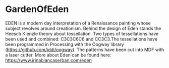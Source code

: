 # GardenOfEden
EDEN is a modern day interpretation of a Renaissance painting whose subject revolves around creationism. Behind the design of Eden stands the Heesch Kienzle theory about tessellation. Two types of tessellations have been used and combined: C3C3C6C6 and CC3C3.The tessellations have been programmed in Processing with the Oogway library (https://github.com/iddi/oogway). The patterns have been cut into MDF with a laser cutter. More about Eden can be found here: https://www.irinabiancaserban.com/eden

